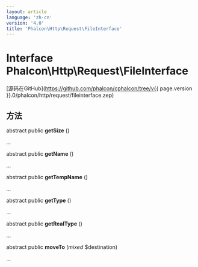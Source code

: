 ```yaml
---
layout: article
language: 'zh-cn'
version: '4.0'
title: 'Phalcon\Http\Request\FileInterface'
---
```

# Interface **Phalcon\Http\Request\FileInterface**

[源码在GitHub](https://github.com/phalcon/cphalcon/tree/v{{ page.version }}.0/phalcon/http/request/fileinterface.zep)

## 方法

abstract public **getSize** ()

...

abstract public **getName** ()

...

abstract public **getTempName** ()

...

abstract public **getType** ()

...

abstract public **getRealType** ()

...

abstract public **moveTo** (*mixed* $destination)

...